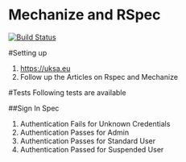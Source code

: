 Mechanize and RSpec
====

[![Build Status](https://travis-ci.org/uksa/mechanize-rspec.svg)](https://travis-ci.org/uksa/mechanize-rspec)

#Setting up
1. https://uksa.eu 
2. Follow up the Articles on Rspec and Mechanize

#Tests
Following tests are available

##Sign In Spec
1. Authentication Fails for Unknown Credentials
2. Authentication Passes for Admin
3. Authentication Passes for Standard User
4. Authentication Passed for Suspended User